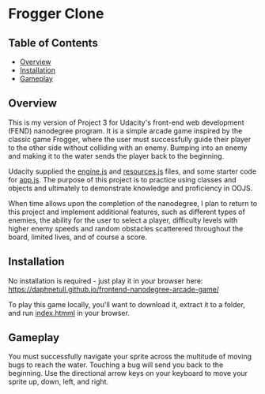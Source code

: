 # Frogger Clone

## Table of Contents

* [Overview](#overview)
* [Installation](#installation)
* [Gameplay](#gameplay)

## Overview

This is my version of Project 3 for Udacity's front-end web development (FEND) nanodegree program.  It is a simple arcade game inspired by the classic game Frogger, where the user must successfully guide their player to the other side without colliding with an enemy.  Bumping into an enemy and making it to the water sends the player back to the beginning.    

Udacity supplied the [engine.js](js/engine.js) and [resources.js](js/resources.js) files, and some starter code for [app.js](js/app.js).  The purpose of this project is to practice using classes and objects and ultimately to demonstrate knowledge and proficiency in OOJS.

When time allows upon the completion of the nanodegree, I plan to return to this project and implement additional features, such as different types of enemies, the ability for the user to select a player, difficulty levels with higher enemy speeds and random obstacles scatterered throughout the board, limited lives, and of course a score.   

## Installation

No installation is required - just play it in your browser here: https://daphnetull.github.io/frontend-nanodegree-arcade-game/

To play this game locally, you'll want to download it, extract it to a folder, and run [index.htmml](index.html) in your browser.  

## Gameplay

You must successfully navigate your sprite across the multitude of moving bugs to reach the water.  Touching a bug will send you back to the beginning.  Use the directional arrow keys on your keyboard to move your sprite up, down, left, and right.   
